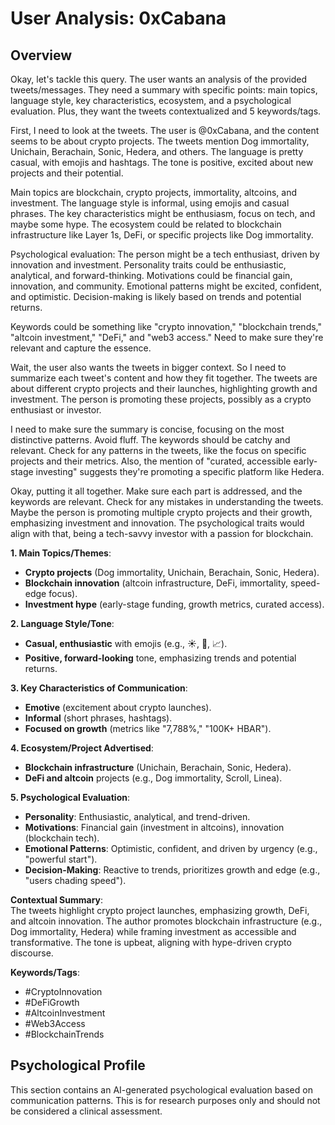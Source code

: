 # User Analysis: 0xCabana

## Overview

<think>
Okay, let's tackle this query. The user wants an analysis of the provided tweets/messages. They need a summary with specific points: main topics, language style, key characteristics, ecosystem, and a psychological evaluation. Plus, they want the tweets contextualized and 5 keywords/tags.

First, I need to look at the tweets. The user is @0xCabana, and the content seems to be about crypto projects. The tweets mention Dog immortality, Unichain, Berachain, Sonic, Hedera, and others. The language is pretty casual, with emojis and hashtags. The tone is positive, excited about new projects and their potential.

Main topics are blockchain, crypto projects, immortality, altcoins, and investment. The language style is informal, using emojis and casual phrases. The key characteristics might be enthusiasm, focus on tech, and maybe some hype. The ecosystem could be related to blockchain infrastructure like Layer 1s, DeFi, or specific projects like Dog immortality.

Psychological evaluation: The person might be a tech enthusiast, driven by innovation and investment. Personality traits could be enthusiastic, analytical, and forward-thinking. Motivations could be financial gain, innovation, and community. Emotional patterns might be excited, confident, and optimistic. Decision-making is likely based on trends and potential returns.

Keywords could be something like "crypto innovation," "blockchain trends," "altcoin investment," "DeFi," and "web3 access." Need to make sure they're relevant and capture the essence.

Wait, the user also wants the tweets in bigger context. So I need to summarize each tweet's content and how they fit together. The tweets are about different crypto projects and their launches, highlighting growth and investment. The person is promoting these projects, possibly as a crypto enthusiast or investor.

I need to make sure the summary is concise, focusing on the most distinctive patterns. Avoid fluff. The keywords should be catchy and relevant. Check for any patterns in the tweets, like the focus on specific projects and their metrics. Also, the mention of "curated, accessible early-stage investing" suggests they're promoting a specific platform like Hedera.

Okay, putting it all together. Make sure each part is addressed, and the keywords are relevant. Check for any mistakes in understanding the tweets. Maybe the person is promoting multiple crypto projects and their growth, emphasizing investment and innovation. The psychological traits would align with that, being a tech-savvy investor with a passion for blockchain.
</think>

**1. Main Topics/Themes**:  
- **Crypto projects** (Dog immortality, Unichain, Berachain, Sonic, Hedera).  
- **Blockchain innovation** (altcoin infrastructure, DeFi, immortality, speed-edge focus).  
- **Investment hype** (early-stage funding, growth metrics, curated access).  

**2. Language Style/Tone**:  
- **Casual, enthusiastic** with emojis (e.g., ☀️, 🐶, 📈).  
- **Positive, forward-looking** tone, emphasizing trends and potential returns.  

**3. Key Characteristics of Communication**:  
- **Emotive** (excitement about crypto launches).  
- **Informal** (short phrases, hashtags).  
- **Focused on growth** (metrics like "7,788%," "100K+ HBAR").  

**4. Ecosystem/Project Advertised**:  
- **Blockchain infrastructure** (Unichain, Berachain, Sonic, Hedera).  
- **DeFi and altcoin** projects (e.g., Dog immortality, Scroll, Linea).  

**5. Psychological Evaluation**:  
- **Personality**: Enthusiastic, analytical, and trend-driven.  
- **Motivations**: Financial gain (investment in altcoins), innovation (blockchain tech).  
- **Emotional Patterns**: Optimistic, confident, and driven by urgency (e.g., "powerful start").  
- **Decision-Making**: Reactive to trends, prioritizes growth and edge (e.g., "users chading speed").  

**Contextual Summary**:  
The tweets highlight crypto project launches, emphasizing growth, DeFi, and altcoin innovation. The author promotes blockchain infrastructure (e.g., Dog immortality, Hedera) while framing investment as accessible and transformative. The tone is upbeat, aligning with hype-driven crypto discourse.  

**Keywords/Tags**:  
- #CryptoInnovation  
- #DeFiGrowth  
- #AltcoinInvestment  
- #Web3Access  
- #BlockchainTrends

## Psychological Profile

This section contains an AI-generated psychological evaluation based on communication patterns. This is for research purposes only and should not be considered a clinical assessment.